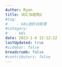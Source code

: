 ```yaml
---
Author: Ryan
title: 词汇与结构2
#tag: 
#    - k8s进阶训练营
#category: 
#   - k8s
date: 2023-1-4 12:12:22
lastUpdated: true
#sidebar: false
breadcrumb: false
#contributors: false
---
```

